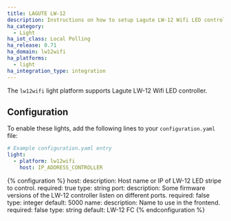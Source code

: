```yaml
---
title: LAGUTE LW-12
description: Instructions on how to setup Lagute LW-12 Wifi LED controller within Home Assistant.
ha_category:
  - Light
ha_iot_class: Local Polling
ha_release: 0.71
ha_domain: lw12wifi
ha_platforms:
  - light
ha_integration_type: integration
---
```


The `lw12wifi` light platform supports Lagute LW-12 Wifi LED controller.

## Configuration

To enable these lights, add the following lines to your `configuration.yaml` file:

```yaml
# Example configuration.yaml entry
light:
  - platform: lw12wifi
    host: IP_ADDRESS_CONTROLLER
```

{% configuration %}
host:
  description: Host name or IP of LW-12 LED stripe to control.
  required: true
  type: string
port:
  description: Some firmware versions of the LW-12 controller listen on different ports.
  required: false
  type: integer
  default: 5000
name:
  description: Name to use in the frontend.
  required: false
  type: string
  default: LW-12 FC
{% endconfiguration %}
